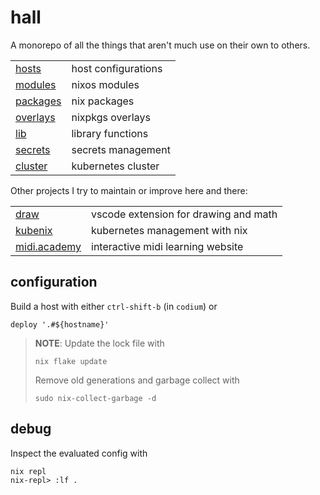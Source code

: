 # hall

A monorepo of all the things that aren't much use on their own to others.

|                        |                     |
| ---------------------- | ------------------- |
| [hosts](./hosts)       | host configurations |
| [modules](./modules)   | nixos modules       |
| [packages](./packages) | nix packages        |
| [overlays](./overlays) | nixpkgs overlays    |
| [lib](./lib)           | library functions   |
| [secrets](./secrets)   | secrets management  |
| [cluster](./cluster)   | kubernetes cluster  |

Other projects I try to maintain or improve here and there:

|                                                      |                                       |
| ---------------------------------------------------- | ------------------------------------- |
| [draw](https://github.com/hall/draw)                 | vscode extension for drawing and math |
| [kubenix](https://github.com/hall/kubenix)           | kubernetes management with nix        |
| [midi.academy](https://github.com/hall/midi.academy) | interactive midi learning website     |


## configuration

Build a host with either `ctrl-shift-b` (in `codium`) or

    deploy '.#${hostname}'

> **NOTE**: Update the lock file with
>
>     nix flake update
>
> Remove old generations and garbage collect with
>
>     sudo nix-collect-garbage -d

## debug

Inspect the evaluated config with

    nix repl
    nix-repl> :lf .
